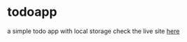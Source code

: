 # todoapp
a simple todo app with local storage
check the live site [here](https://jonathan-todo.netlify.app/)
